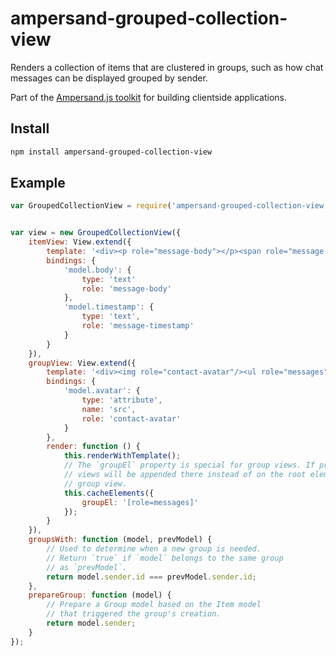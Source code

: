 # ampersand-grouped-collection-view

Renders a collection of items that are clustered in groups, such as how chat messages can be displayed grouped by sender.

<!-- starthide -->
Part of the [Ampersand.js toolkit](http://ampersandjs.com) for building clientside applications.

<!-- endhide -->

## Install

```sh
npm install ampersand-grouped-collection-view
```

## Example

```javascript
var GroupedCollectionView = require('ampersand-grouped-collection-view');


var view = new GroupedCollectionView({
    itemView: View.extend({
        template: '<div><p role="message-body"></p><span role="message-timestamp"><span></div>',
        bindings: {
            'model.body': {
                type: 'text'
                role: 'message-body'
            },
            'model.timestamp': {
                type: 'text',
                role: 'message-timestamp'
            }
        }
    }),
    groupView: View.extend({
        template: '<div><img role="contact-avatar"/><ul role="messages"></ul></div>',
        bindings: {
            'model.avatar': {
                type: 'attribute',
                name: 'src',
                role: 'contact-avatar'
            }
        },
        render: function () {
            this.renderWithTemplate();
            // The `groupEl` property is special for group views. If provided, item
            // views will be appended there instead of on the root element for the
            // group view.
            this.cacheElements({
                groupEl: '[role=messages]'
            });
        }
    }),
    groupsWith: function (model, prevModel) {
        // Used to determine when a new group is needed.
        // Return `true` if `model` belongs to the same group
        // as `prevModel`.
        return model.sender.id === prevModel.sender.id;
    },
    prepareGroup: function (model) {
        // Prepare a Group model based on the Item model
        // that triggered the group's creation.
        return model.sender; 
    }
});
```
